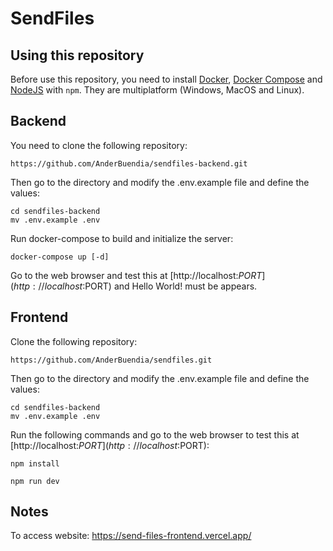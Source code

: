 # SendFiles

## Using this repository

Before use this repository, you need to install [Docker](https://www.docker.com/get-started), [Docker Compose](https://docs.docker.com/compose/install/) and [NodeJS](https://nodejs.org/en/download/) with `npm`. They are multiplatform (Windows, MacOS and Linux).

## Backend

You need to clone the following repository:

```
https://github.com/AnderBuendia/sendfiles-backend.git
```
Then go to the directory and modify the .env.example file and define the values:

```
cd sendfiles-backend
mv .env.example .env
```

Run docker-compose to build and initialize the server:

```
docker-compose up [-d]
```

Go to the web browser and test this at [http://localhost:$PORT](http://localhost:$PORT) and Hello World! must be appears.

## Frontend

Clone the following repository:

```
https://github.com/AnderBuendia/sendfiles.git
```

Then go to the directory and modify the .env.example file and define the values:

```
cd sendfiles-backend
mv .env.example .env
```

Run the following commands and go to the web browser to test this at [http://localhost:$PORT](http://localhost:$PORT):

```
npm install

npm run dev
```


Notes
----

To access website: https://send-files-frontend.vercel.app/
